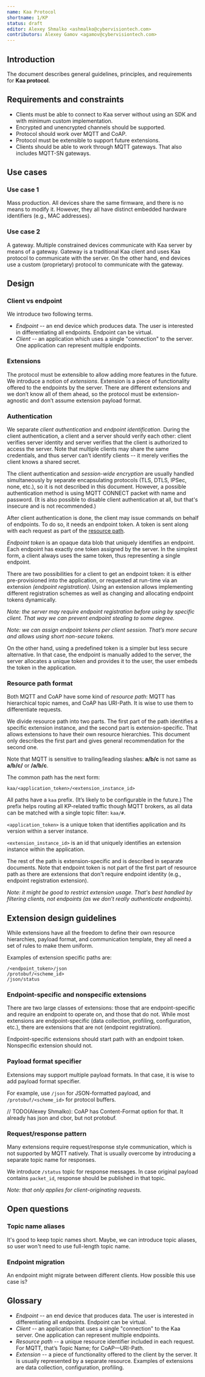 ```yaml
---
name: Kaa Protocol
shortname: 1/KP
status: draft
editor: Alexey Shmalko <ashmalko@cybervisiontech.com>
contributors: Alexey Gamov <agamov@cybervisiontech.com>
---
```


## Introduction

The document describes general guidelines, principles, and requirements for **Kaa protocol**.

## Requirements and constraints

- Clients must be able to connect to Kaa server without using an SDK and with minimum custom implementation.
- Encrypted and unencrypted channels should be supported.
- Protocol should work over MQTT and CoAP.
- Protocol must be extensible to support future extensions.
- Clients should be able to work through MQTT gateways. That also includes MQTT-SN gateways.

## Use cases

### Use case 1

Mass production. All devices share the same firmware, and there is no means to modify it. However, they all have distinct embedded hardware identifiers (e.g., MAC addresses).

### Use case 2

A gateway. Multiple constrained devices communicate with Kaa server by means of a gateway. Gateway is a traditional Kaa client and uses Kaa protocol to communicate with the server. On the other hand, end devices use a custom (proprietary) protocol to communicate with the gateway.

## Design

### Client vs endpoint

We introduce two following terms.
- _Endpoint_ -- an end device which produces data. The user is interested in differentiating all endpoints. Endpoint can be virtual.
- _Client_ -- an application which uses a single "connection" to the server. One application can represent multiple endpoints.

### Extensions

The protocol must be extensible to allow adding more features in the future. We introduce a notion of _extensions_. Extension is a piece of functionality offered to the endpoints by the server. There are different extensions and we don’t know all of them ahead, so the protocol must be extension-agnostic and don’t assume extension payload format.

### Authentication

We separate _client authentication_ and _endpoint identification_. During the client authentication, a client and a server should verify each other: client verifies server identity and server verifies that the client is authorized to access the server. Note that multiple clients may share the same credentials, and thus server can't identify clients -- it merely verifies the client knows a shared secret.

The client authentication and _session-wide encryption_ are usually handled simultaneously by separate encapsulating protocols (TLS, DTLS, IPSec, none, etc.), so it is not described in this document. However, a possible authentication method is using MQTT CONNECT packet with name and password. (It is also possible to disable client authentication at all, but that's insecure and is not recommended.)

After client authentication is done, the client may issue commands on behalf of endpoints. To do so, it needs an endpoint token. A token is sent along with each request as part of the [resource path](#Glossary).

_Endpoint token_ is an opaque data blob that uniquely identifies an endpoint. Each endpoint has exactly one token assigned by the server. In the simplest form, a client always uses the same token, thus representing a single endpoint.

There are two possibilities for a client to get an endpoint token: it is either pre-provisioned into the application, or requested at run-time via an extension _(endpoint registration)_. Using an extension allows implementing different registration schemes as well as changing and allocating endpoint tokens dynamically.

_Note: the server may require endpoint registration before using by specific client. That way we can prevent endpoint stealing to some degree._

_Note: we can assign endpoint tokens per client session. That’s more secure and allows using short non-secure tokens._

On the other hand, using a predefined token is a simpler but less secure alternative. In that case, the endpoint is manually added to the server, the server allocates a unique token and provides it to the user, the user embeds the token in the application.

### Resource path format

Both MQTT and CoAP have some kind of _resource path_: MQTT has hierarchical topic names, and CoAP has URI-Path. It is wise to use them to differentiate requests.

We divide resource path into two parts. The first part of the path identifies a specific extension instance, and the second part is extension-specific. That allows extensions to have their own resource hierarchies. This document only describes the first part and gives general recommendation for the second one.

Note that MQTT is sensitive to trailing/leading slashes: **a/b/c** is not same as **a/b/c/** or **/a/b/c**.

The common path has the next form:
```
kaa/<application_token>/<extension_instance_id>
```

All paths have a `kaa` prefix. (It’s likely to be configurable in the future.) The prefix helps routing all KP-related traffic though MQTT brokers, as all data can be matched with a single topic filter: `kaa/#`.

`<application_token>` is a unique token that identifies application and its version within a server instance.

`<extension_instance_id>` is an id that uniquely identifies an extension instance within the application.

The rest of the path is extension-specific and is described in separate documents. Note that endpoint token is not part of the first part of resource path as there are extensions that don't require endpoint identity (e.g., endpoint registration extension).

_Note: it might be good to restrict extension usage. That's best handled by filtering clients, not endpoints (as we don’t really authenticate endpoints)._


## Extension design guidelines

While extensions have all the freedom to define their own resource hierarchies, payload format, and communication template, they all need a set of rules to make them uniform.

Examples of extension specific paths are:
```
/<endpoint_token>/json
/protobuf/<scheme_id>
/json/status
```

### Endpoint-specific and nonspecific extensions

There are two large classes of extensions: those that are endpoint-specific and require an endpoint to operate on, and those that do not. While most extensions are endpoint-specific (data collection, profiling, configuration, etc.), there are extensions that are not (endpoint registration).

Endpoint-specific extensions should start path with an endpoint token. Nonspecific extension should not.

### Payload format specifier

Extensions may support multiple payload formats. In that case, it is wise to add payload format specifier.

For example, use `/json` for JSON-formatted payload, and `/protobuf/<scheme_id>` for protocol buffers.

// TODO(Alexey Shmalko): CoAP has Content-Format option for that. It already has json and cbor, but not protobuf.

### Request/response pattern

Many extensions require request/response style communication, which is not supported by MQTT natively. That is usually overcome by introducing a separate topic name for responses.

We introduce `/status` topic for response messages. In case original payload contains `packet_id`, response should be published in that topic.

_Note: that only applies for client-originating requests._

## Open questions

### Topic name aliases

It's good to keep topic names short. Maybe, we can introduce topic aliases, so user won't need to use full-length topic name.

### Endpoint migration
An endpoint might migrate between different clients. How possible this use case is?

## Glossary

- _Endpoint_ -- an end device that produces data. The user is interested in differentiating all endpoints. Endpoint can be virtual.
- _Client_ -- an application that uses a single "connection" to the Kaa server. One application can represent multiple endpoints.
- _Resource path_ -- a unique resource identifier included in each request. For MQTT, that’s Topic Name; for CoAP—URI-Path.
- _Extension_ -- a piece of functionality offered to the client by the server. It is usually represented by a separate resource. Examples of extensions are data collection, configuration, profiling.
